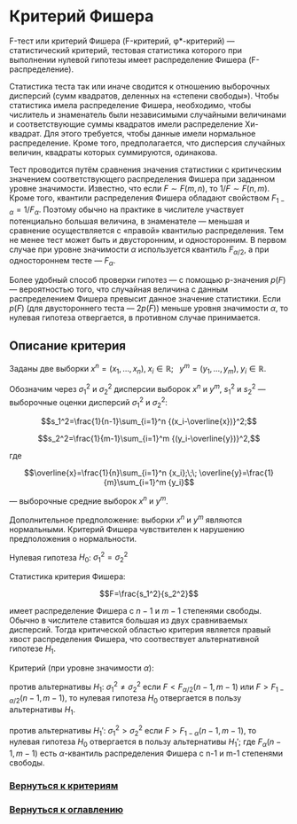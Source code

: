 # Критерий Фишера

F-тест или критерий Фишера (F-критерий, φ*-критерий) — статистический критерий, тестовая статистика которого при выполнении нулевой гипотезы имеет распределение Фишера (F-распределение).

Статистика теста так или иначе сводится к отношению выборочных дисперсий (сумм квадратов, деленных на «степени свободы»). Чтобы статистика имела распределение Фишера, необходимо, чтобы числитель и знаменатель были независимыми случайными величинами и соответствующие суммы квадратов имели распределение Хи-квадрат. Для этого требуется, чтобы данные имели нормальное распределение. Кроме того, предполагается, что дисперсия случайных величин, квадраты которых суммируются, одинакова.

Тест проводится путём сравнения значения статистики с критическим значением соответствующего распределения Фишера при заданном уровне значимости. Известно, что если 
$F\sim F(m,n)$, то 
$1/F\sim F(n,m)$. Кроме того, квантили распределения Фишера обладают свойством 
$F_{1-\alpha }=1/F_{\alpha }$. Поэтому обычно на практике в числителе участвует потенциально большая величина, в знаменателе — меньшая и сравнение осуществляется с «правой» квантилью распределения. Тем не менее тест может быть и двусторонним, и односторонним. В первом случае при уровне значимости 
$\alpha$ используется квантиль 
$F_{\alpha /2}$, а при одностороннем тесте — 
$F_{\alpha }$.

Более удобный способ проверки гипотез — с помощью p-значения 
$p(F)$ — вероятностью того, что случайная величина с данным распределением Фишера превысит данное значение статистики. Если 
$p(F)$ (для двустороннего теста — 
$2p(F)$) меньше уровня значимости 
$\alpha$, то нулевая гипотеза отвергается, в противном случае принимается.

## Описание критерия

Заданы две выборки $x^n=(x_1,\ldots,x_n),\; x_i \in \mathbb{R};\;\;$
$y^m = (y_1,\ldots,y_m),\; y_i \in \mathbb{R}.$

Обозначим через $\sigma_1^2$ и $\sigma_2^2$ дисперсии выборок $x^n$ и $y^m$, $s_1^2$ и $s_2^2$ — выборочные оценки дисперсий $\sigma_1^2$ и $\sigma_2^2$:

$$s_1^2=\frac{1}{n-1}\sum_{i=1}^n {(x_i-\overline{x})}^2;$$

$$s_2^2=\frac{1}{m-1}\sum_{i=1}^m {(y_i-\overline{y})}^2,$$

где

$$\overline{x}=\frac{1}{n}\sum_{i=1}^n {x_i};\;\; \overline{y}=\frac{1}{m}\sum_{i=1}^m {y_i}$$

— выборочные средние выборок $x^n$ и $y^m$.

Дополнительное предположение: выборки $x^n$ и $y^m$ являются нормальными. Критерий Фишера чувствителен к нарушению предположения о нормальности.

Нулевая гипотеза $H_0$: $\sigma_1^2=\sigma_2^2$

Статистика критерия Фишера:

$$F=\frac{s_1^2}{s_2^2}$$

имеет распределение Фишера с $n-1$ и $m-1$ степенями свободы. Обычно в числителе ставится большая из двух сравниваемых дисперсий. Тогда критической областью критерия является правый хвост распределения Фишера, что соотвествует альтернативной гипотезе $H_1$.

Критерий (при уровне значимости $\alpha$):

против альтернативы $H_1$: $\sigma_1^2\neq\sigma_2^2$
если $F<F_{\alpha/2}(n-1,m-1)$ или $F>F_{1-\alpha/2}(n-1,m-1)$, то нулевая гипотеза $H_0$ отвергается в пользу альтернативы $H_1$.

против альтернативы $H_1'$: $\sigma_1^2 >\sigma_2^2$
если $F>F_{1-\alpha}(n-1,m-1)$, то нулевая гипотеза $H_0$ отвергается в пользу альтернативы $H_1'$;
где $F_{\alpha}(n-1,m-1)$ есть $\alpha$-квантиль распределения Фишера с n-1 и m-1 степенями свободы.

### [Вернуться к критериям](../Navigation_criteria.md)

### [Вернуться к оглавлению](../../README.md)
